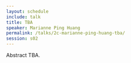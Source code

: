 ```yaml
---
layout: schedule
include: talk
title: TBA
speaker: Marianne Ping Huang
permalink: /talks/2c-marianne-ping-huang-tba/
session: s02
---
```


Abstract TBA.
